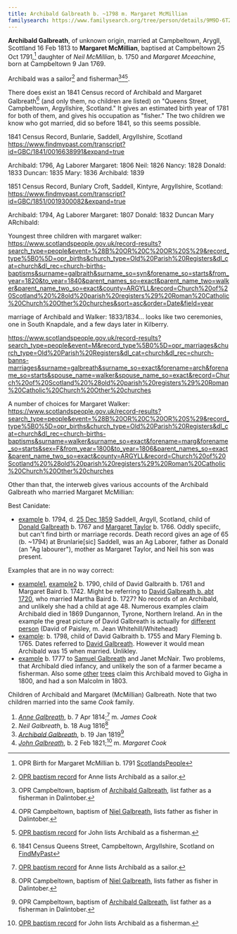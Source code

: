 ```yaml
---
title: Archibald Galbreath b. ~1798 m. Margaret McMillian
familysearch: https://www.familysearch.org/tree/person/details/9M9D-6TZ
---
```

**Archibald Galbreath**, of unknown origin, married at Campbeltown, Arygll, Scottland 16 Feb 1813 to **Margaret McMillian**, baptised at Campbeltown 25 Oct 1791,[^margaret] daughter of *Neil McMillian*, b. 1750 and *Margaret Mceachine*, born at Campbeltown 9 Jan 1769.

Archibald was a sailor[^anne-birth] and fisherman[^archibald-birth][^niel-birth][^john-birth].

There does exist an 1841 Census record of Archibald and Margaret Galbreath[^1841] (and only them, no children are listed) on "Queens Street, Campbeltown, Argyllshire, Scotland."  It gives an estimated birth year of 1781 for both of them, and gives his occupation as "fisher."   The two children we know who got married, did so before 1841, so this seems possible.

1841 Census Record, Bunlarie, Saddell, Argyllshire, Scotland https://www.findmypast.com/transcript?id=GBC/1841/0016638991&expand=true

Archibald: 1796, Ag Laborer
Margaret: 1806
Neil: 1826
Nancy: 1828
Donald: 1833
Duncan: 1835
Mary: 1836
Archibald: 1839

1851 Census Record, Bunlary Croft, Saddell, Kintyre, Argyllshire, Scotland:  https://www.findmypast.com/transcript?id=GBC/1851/0019300082&expand=true

Archibald: 1794, Ag Laborer
Margaret: 1807
Donald: 1832
Duncan
Mary
ARchibald:


Youngest three children with margaret walker:
https://www.scotlandspeople.gov.uk/record-results?search_type=people&event=%28B%20OR%20C%20OR%20S%29&record_type%5B0%5D=opr_births&church_type=Old%20Parish%20Registers&dl_cat=church&dl_rec=church-births-baptisms&surname=galbraith&surname_so=syn&forename_so=starts&from_year=1820&to_year=1840&parent_names_so=exact&parent_name_two=walker&parent_name_two_so=exact&county=ARGYLL&record=Church%20of%20Scotland%20%28old%20parish%20registers%29%20Roman%20Catholic%20Church%20Other%20churches&sort=asc&order=Date&field=year

marriage of Archibald and Walker: 1833/1834... looks like two ceremonies, one in South Knapdale, and a few days later in Kilberry.

https://www.scotlandspeople.gov.uk/record-results?search_type=people&event=M&record_type%5B0%5D=opr_marriages&church_type=Old%20Parish%20Registers&dl_cat=church&dl_rec=church-banns-marriages&surname=galbreath&surname_so=exact&forename=arch&forename_so=starts&spouse_name=walker&spouse_name_so=exact&record=Church%20of%20Scotland%20%28old%20parish%20registers%29%20Roman%20Catholic%20Church%20Other%20churches

A number of choices for Margaret Walker: https://www.scotlandspeople.gov.uk/record-results?search_type=people&event=%28B%20OR%20C%20OR%20S%29&record_type%5B0%5D=opr_births&church_type=Old%20Parish%20Registers&dl_cat=church&dl_rec=church-births-baptisms&surname=walker&surname_so=exact&forename=marg&forename_so=starts&sex=F&from_year=1800&to_year=1806&parent_names_so=exact&parent_name_two_so=exact&county=ARGYLL&record=Church%20of%20Scotland%20%28old%20parish%20registers%29%20Roman%20Catholic%20Church%20Other%20churches

Other than that, the interweb gives various accounts of the Archibald Galbreath who married Margaret McMillian:

Best Canidate:

- [example](https://www.ancestry.com/family-tree/person/tree/160758279/person/332228639229/facts) b. 1794, d. [25 Dec 1859](https://www.scotlandspeople.gov.uk/record-results?search_type=people&dl_cat=statutory&dl_rec=statutory-deaths&surname=galbr&surname_so=starts&forename=archibald&forename_so=starts&other_surname_so=exact&mmsurname=taylor&mmsurname_so=exact&sex=M&from_year=1859&to_year=1859&birth_year_range=1&county=ARGYLL&record_type=stat_deaths) Saddell, Argyll, Scotland, child of [Donald Galbreath](https://www.scotlandspeople.gov.uk/record-results?search_type=people&event=%28B%20OR%20C%20OR%20S%29&record_type%5B0%5D=opr_births&church_type=Old%20Parish%20Registers&dl_cat=church&dl_rec=church-births-baptisms&surname=galbreath&surname_so=syn&forename=donald&forename_so=syn&sex=M&from_year=1760&to_year=1770&parent_names_so=exact&parent_name_two_so=exact&record=Church%20of%20Scotland%20%28old%20parish%20registers%29%20Roman%20Catholic%20Church%20Other%20churches) b. 1767 and [Margaret Taylor](https://www.scotlandspeople.gov.uk/record-results?search_type=people&event=%28B%20OR%20C%20OR%20S%29&record_type%5B0%5D=opr_births&church_type=Old%20Parish%20Registers&dl_cat=church&dl_rec=church-births-baptisms&surname=taylor&surname_so=exact&forename=margaret&forename_so=starts&sex=F&from_year=1766&to_year=1766&parent_names=taylor&parent_names_so=exact&parent_name_two=brown&parent_name_two_so=exact&county=ARGYLL&record=Church%20of%20Scotland%20%28old%20parish%20registers%29%20Roman%20Catholic%20Church%20Other%20churches) b. 1766. Oddly speciifc, but can't find birth or marriage records.  Death record gives an age of 65 (b. ~1794) at Brunlarie[sic] Saddell, was an Ag Laborer, father as Donald (an "Ag labourer"), mother as Margaret Taylor, and Neil his son was present.

Examples that are in no way correct:

- [example1](https://www.ancestry.com/family-tree/person/tree/168792408/person/302189590160/facts), [example2](https://www.ancestry.com/family-tree/person/tree/159257411/person/272096895326/facts) b. 1790, child of David Galbraith b. 1761 and Margaret Baird b. 1742.  Might be referring to [David Galbreath b. abt 1720](galbreath-david-abt-1720.md), who married Martha Baird b. 1727? No records of an Archibald, and unlikely she had a child at age 48. Numerous examples claim Archibald died in 1869 Dungannon, Tyrone, Northern Ireland.  An in the example the great picture of David Galbreath is actually for [different person](https://www.ancestry.com/family-tree/person/tree/54711808/person/13702841868/facts) (David of Paisley, m. Jean Whitehill/Whitehead)
- [example](https://www.ancestry.com/family-tree/person/tree/47214813/person/6745410623/facts): b. 1798, child of David Galbraith b. 1755 and Mary Fleming b. 1765. Dates referred to [David Galbreath](galbreath-david-1755.md).  However it would mean Archibald was 15 when married.  Unlikley.
- [example](https://www.ancestry.com/family-tree/person/tree/152356798/person/202054166940/facts) b. 1777 to [Samuel Galbreath](/galbreath-samuel-1736.md) and Janet McNair.  Two problems, that Archibald died infancy, and unlikely the son of a farmer became a fisherman. Also some [other](https://www.ancestry.com/family-tree/person/tree/28530647/person/332054882446/facts) [trees](https://www.ancestry.com/family-tree/person/tree/153785869/person/372034170104/facts) claim this Archibald moved to Gigha in 1800, and had a son Malcolm in 1803.

Children of Archibald and Margaret (McMillian) Galbreath.  Note that two children married into the same *Cook* family.

1. *[Anne Galbreath](galbreath-agnes-1814.md)*, b. 7 Apr 1814;[^anne-birth] m. *James Cook*
2. *Neil Galbreath*, b. 18 Aug 1816[^niel-birth]
3. *[Archibald Galbreath](galbreath-archibald-1819.md)*, b. 19 Jan 1819[^archibald-birth]
4. *[John Galbreath](galbreath-john-1821.md)*, b. 2 Feb 1821;[^john-birth] m. *Margaret Cook*

[^anne-birth]: [OPR baptism record](/sources/opr-campbeltown-births.md#1814-04-07-anne-galbreath) for Anne lists Archibald as a sailor.

[^niel-birth]: OPR Campbeltown, baptism of [Niel Galbreath](/sources/opr-campbeltown-births.md#1816-08-18-niel-galbreath), lists father as fisher in Dalintober.

[^archibald-birth]: OPR Campbeltown, baptism of [Archibald Galbreath](/sources/opr-campbeltown-births.md#1819-01-19-archibald-galbreath), list father as a fisherman in Dalintober.

[^john-birth]: [OPR baptism record](/sources/opr-campbeltown-births.md#1821-02-02-john-galbreath) for John lists Archibald as a fisherman.

[^marriage]: OPR Marriage on [ScotlandsPeople](https://www.scotlandspeople.gov.uk/record-results?search_type=people&event=M&record_type%5B0%5D=opr_marriages&church_type=Old%20Parish%20Registers&dl_cat=church&dl_rec=church-banns-marriages&surname=galbr&surname_so=starts&forename=archibald&forename_so=syn&sex=M&spouse_name=macmillan&spouse_name_so=exact&record=Church%20of%20Scotland%20%28old%20parish%20registers%29%20Roman%20Catholic%20Church%20Other%20churches)

[^children]: OPR Children on [ScotlandsPeople](https://www.scotlandspeople.gov.uk/record-results?search_type=people&event=%28B%20OR%20C%20OR%20S%29&record_type%5B0%5D=opr_births&church_type=Old%20Parish%20Registers&dl_cat=church&dl_rec=church-births-baptisms&surname=galbr&surname_so=starts&forename_so=syn&from_year=1814&to_year=1821&parent_names=galb&parent_names_so=starts&parent_name_two=macmillan&parent_name_two_so=fuzzy&county=ARGYLL&record=Church%20of%20Scotland%20%28old%20parish%20registers%29%20Roman%20Catholic%20Church%20Other%20churches&sort=asc&order=Date&field=year)

[^margaret]: OPR Birth for Margaret McMillian b. 1791 [ScotlandsPeople](https://www.scotlandspeople.gov.uk/record-results?search_type=people&event=%28B%20OR%20C%20OR%20S%29&record_type%5B0%5D=opr_births&church_type=Old%20Parish%20Registers&dl_cat=church&dl_rec=church-births-baptisms&surname=McMillian&surname_so=syn&forename=margaret&forename_so=exact&sex=F&from_year=1791&to_year=1791&parent_names_so=exact&parent_name_two_so=exact&county=ARGYLL&record=Church%20of%20Scotland%20%28old%20parish%20registers%29%20Roman%20Catholic%20Church%20Other%20churches&rd_real_name%5B0%5D=CAMPBELTOWN%20%28LANDWARD%29%20OR%20CAMPBELTOWN%20%28BURGH%29%20OR%20CAMPBELTOWN&rd_display_name%5B0%5D=CAMPBELTOWN%20%28LANDWARD%29%7CCAMPBELTOWN%20%28BURGH%29%7CCAMPBELTOWN_CAMPBELTOWN&rd_label%5B0%5D=CAMPBELTOWN&rd_name%5B0%5D=CAMPBELTOWN%20%2ALANDWARD%2A%20OR%20CAMPBELTOWN%20%2ABURGH%2A%20OR%20CAMPBELTOWN)

[^1841]: 1841 Census Queens Street, Campbeltown, Argyllshire, Scotland on [FindMyPast](https://www.findmypast.com/transcript?id=GBC/1841/0016606243)

